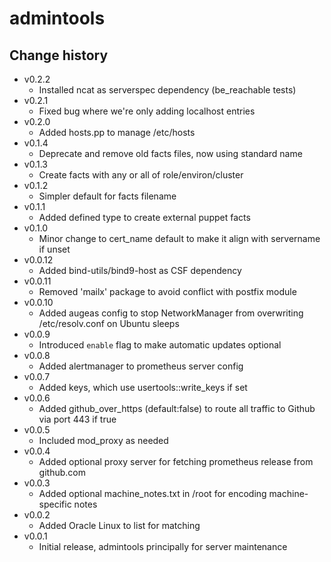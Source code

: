 admintools
==========

Change history
--------------

* v0.2.2
    * Installed ncat as serverspec dependency (be_reachable tests)
* v0.2.1
    * Fixed bug where we're only adding localhost entries
* v0.2.0
    * Added hosts.pp to manage /etc/hosts
* v0.1.4
    * Deprecate and remove old facts files, now using standard name
* v0.1.3
    * Create facts with any or all of role/environ/cluster
* v0.1.2
    * Simpler default for facts filename
* v0.1.1
    * Added defined type to create external puppet facts
* v0.1.0
    * Minor change to cert_name default to make it align with servername if unset
* v0.0.12
    * Added bind-utils/bind9-host as CSF dependency
* v0.0.11
    * Removed 'mailx' package to avoid conflict with postfix module
* v0.0.10
    * Added augeas config to stop NetworkManager from overwriting /etc/resolv.conf on Ubuntu sleeps
* v0.0.9
    * Introduced `enable` flag to make automatic updates optional
* v0.0.8
    * Added alertmanager to prometheus server config
* v0.0.7
    * Added keys, which use usertools::write_keys if set
* v0.0.6
    * Added github_over_https (default:false) to route all traffic to Github via port 443 if true
* v0.0.5
    * Included mod_proxy as needed
* v0.0.4
    * Added optional proxy server for fetching prometheus release from github.com
* v0.0.3
    * Added optional machine_notes.txt in /root for encoding machine-specific notes
* v0.0.2
    * Added Oracle Linux to list for matching
* v0.0.1
    * Initial release, admintools principally for server maintenance
